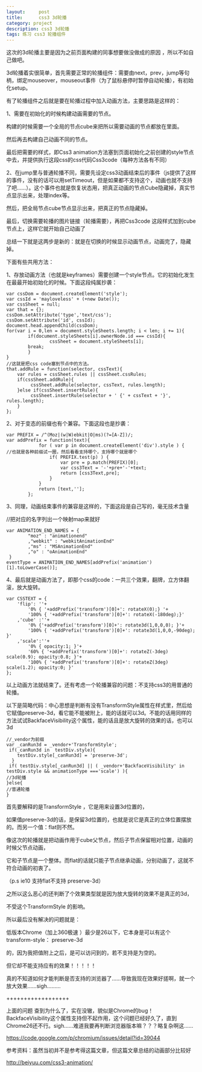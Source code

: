 ```yaml
---
layout:     post
title:      css3 3d轮播
category: project
description: css3 3d轮播
tags: 练习 css3 轮播组件
---
```


这次的3d轮播主要是因为之前页面构建的同事想要做没做成的原因 ，所以不如自己做吧。

3d轮播着实很简单，首先需要正常的轮播组件：需要由next，prev，jump等句柄，绑定mouseover，mouseout事件（为了鼠标悬停时暂停自动轮播），有初始化setup。

有了轮播组件之后就是要在轮播过程中加入动画方法，主要思路是这样的：

1、需要在初始化的时候构建动画需要的节点。

  构建的时候需要一个全局的节点cube来把所以需要动画的节点都放在里面。

然后再去构建自己动画不同的节点。

最后把需要的样式，即Css3 animation方法塞到页面初始化之前创建的style节点中去，并提供执行这段css的css代码Css3code（每种方法各有不同）

2、在jump里与普通轮播不同，需要先设定css3动画结束后的事件（js提供了这样的事件，没有的话可以用setTimeout，但是如果都不支持这个，动画也就不支持了吧……）。这个事件也就是恢复状态用，把真正动画的节点Cube隐藏掉，真实节点显示出来，处理index等。

然后，把全局节点cube节点显示出来，把真正的节点隐藏掉。

最后，切换需要轮播的图片链接（轮播需要），再把Css3code 这段样式加到cube节点上，这样它就开始自己动画了

总结一下就是这两步是新的：就是在切换的时候显示动画节点，动画完了，隐藏掉。



下面有些共用方法：

1、存放动画方法（也就是keyframes）需要创建一个style节点。它的初始化发生在最最开始初始化的时候。下面这段纯属抄袭：

	var cssDom = document.createElement('style');
	var cssId = 'mayloveless' + (+new Date());
	var cssSheet = null;
	var that = {};
	cssDom.setAttribute('type','text/css');
	cssDom.setAttribute('id', cssId);
	document.head.appendChild(cssDom);
	for(var i = 0,len = document.styleSheets.length; i < len; i += 1){
	        if(document.styleSheets[i].ownerNode.id === cssId){
	                cssSheet = document.styleSheets[i];
	        break;
	        }
	}
	//这就是把css code塞到节点中的方法。
	that.addRule = function(selector, cssText){
	    var rules = cssSheet.rules || cssSheet.cssRules;
	    if(cssSheet.addRule){
	         cssSheet.addRule(selector, cssText, rules.length);
	    }else if(cssSheet.insertRule){
	         cssSheet.insertRule(selector + ' {' + cssText + '}', rules.length);
	    }
	};



2、对于变态的前缀也有个兼容。下面这段也是抄袭：

	var PREFIX = /^(Moz|(w|W)ebkit|O|ms)(?=[A-Z])/;
	var addPrefix = function(text){
	            for ( var p in document.createElement('div').style ) {
	//也就是各种前缀试一圈，然后看看支持哪个，支持哪个就是哪个
	                if( PREFIX.test(p) ) {
	                    var pre = p.match(PREFIX)[0];
	                    var css3Text = '-'+pre+'-'+text;
	                    return [css3Text,pre];
	                }
	            }
	            return [text,''];
	        };

3、同理，动画结束事件的兼容是这样的，下面这段是自己写的，毫无技术含量

//把对应的名字列出一个映射map来就好    

	var ANIMATION_END_NAMES = {
	        "moz" : "animationend"
	        ,"webkit" : "webkitAnimationEnd"
	        ,"ms" : "MSAnimationEnd"
	        ,"o" : "oAnimationEnd"
	 }
	eventType = ANIMATION_END_NAMES[addPrefix('animation')[1].toLowerCase()];

4、最后就是动画方法了，即那个css的code：一共三个效果，翻牌，立方体翻滚，放大旋转。

    var CSSTEXT = {
        'flip': ''+
            '0% { '+addPrefix('transform')[0]+': rotateX(0);} '+
            '100% { '+addPrefix('transform')[0]+': rotateX(-180deg);}'
        ,'cube' :''+
            '0% {'+addPrefix('transform')[0]+': rotate3d(1,0,0,0); }'+
            '100% { '+addPrefix('transform')[0]+': rotate3d(1,0,0,-90deg); }'
        ,'scale':''+
            '0% { opacity:1; }'+
            '60% { '+addPrefix('transform')[0]+': rotateZ(-3deg) scale(0.9); opacity:0.8; }'+            
            '100% { '+addPrefix('transform')[0]+': rotateZ(3deg) scale(1.2); opacity:0; }'            
    };



以上动画方法就结束了。还有考虑一个轮播兼容的问题：不支持css3的用普通的轮播。

以下是简略代码：中心思想是判断有没有TransformStyle属性在样式里，然后给它赋值preserve-3d，看它能不能被附上，能的话就可以3d。不能的话用同样的方法试试BackfaceVisibility这个属性，能的话且是放大旋转的效果的话，也可以3d

	//_vendor为前缀
	var _canRun3d = _vendor+'TransformStyle';
	 if(_canRun3d in  testDiv.style){
	    testDiv.style[_canRun3d] = 'preserve-3d';
	  }
	 if( testDiv.style[_canRun3d] || ( _vendor+'BackfaceVisibility' in testDiv.style && animationType ==='scale') ){
	//3d轮播    
	}else{
	//普通轮播
	}

首先要解释的是TransformStyle ，它是用来设置3d位置的，

如果值preserve-3d的话，是保留3d位置的，也就是说它是真正的立体位置摆放的。而另一个值：flat则不然。

像这次的轮播就是把动画作用于cube父节点，然后子节点保留相对位置，动画的时候父节点动画，

它和子节点是一个整体。而flat的话就只能子节点继承动画，分别动画了，这就不符合动画的初衷了。

（p.s  ie10 支持flat不支持 preserve-3d）

之所以这么恶心的还判断了个效果类型就是因为放大旋转的效果不是真正的3d，

不受这个TransformStyle 的影响。

所以最后没有解决的问题就是：

 低版本Chrome（加上360极速 ）最少是26以下，它本身是可以有这个transform-style：  preserve-3d

的，因为我把值附上之后，是可以访问到的，若不支持是为空的。

但它却不能支持应有的效果！！！！！

真的不知道如何才能判断是否支持的浏览器了……导致我现在效果好搓啊，就一个放大效果……sigh………

++++++++++++++++++

上面的问题 查到为什么了，实在没辙，貌似是Chrome的bug！BackfaceVisibility这个属性支持但不起作用，这个问题已经好久了，直到Chrome26还不行。sigh……难道我要再判断浏览器版本嘛？？？略复杂啊这……

https://code.google.com/p/chromium/issues/detail?id=39044





参考资料：虽然当初并不是参考得这篇文章，但这篇文章总结的动画部分比较好

http://beiyuu.com/css3-animation/